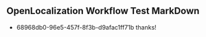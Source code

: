 ## OpenLocalization Workflow Test MarkDown
* 68968db0-96e5-457f-8f3b-d9afac1ff71b thanks!

<!--HONumber=Sep16_HO1-->


